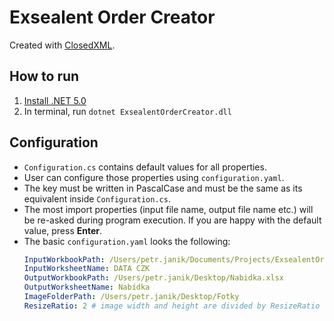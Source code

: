 # Exsealent Order Creator

Created with [ClosedXML](https://github.com/ClosedXML/ClosedXML).

## How to run

1. [Install .NET 5.0](https://dotnet.microsoft.com/download/dotnet/5.0)
2. In terminal, run `dotnet ExsealentOrderCreator.dll`

## Configuration

- `Configuration.cs` contains default values for all properties.
- User can configure those properties using `configuration.yaml`.
- The key must be written in PascalCase and must be the same as its equivalent inside `Configuration.cs`.
- The most import properties (input file name, output file name etc.) will be re-asked during program execution. If you
  are happy with the default value, press **Enter**.
- The basic `configuration.yaml` looks the following:
  ```yaml
  InputWorkbookPath: /Users/petr.janik/Documents/Projects/ExsealentOrderCreator/ExsealentOrderCreator/bin/Debug/net5.0/Data.xlsx
  InputWorksheetName: DATA CZK
  OutputWorkbookPath: /Users/petr.janik/Desktop/Nabidka.xlsx
  OutputWorksheetName: Nabídka
  ImageFolderPath: /Users/petr.janik/Desktop/Fotky
  ResizeRatio: 2 # image width and height are divided by ResizeRatio
  
  ```

